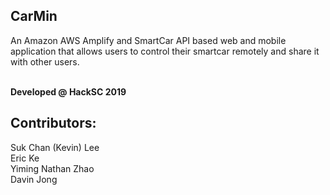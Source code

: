 ## CarMin <br>
An Amazon AWS Amplify and SmartCar API based web and mobile application
that allows users to control their smartcar remotely and share it with other users. <br><br>

**Developed @ HackSC 2019**<br>
## Contributors:
Suk Chan (Kevin) Lee <br>
Eric Ke<br>
Yiming Nathan Zhao<br>
Davin Jong<br>
